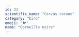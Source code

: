 ```yaml
---
id: 23
scientific_name: "Corvus corone"
category: "bird"
emoji: "🐦"
name: "Corneille noire"
---
```

